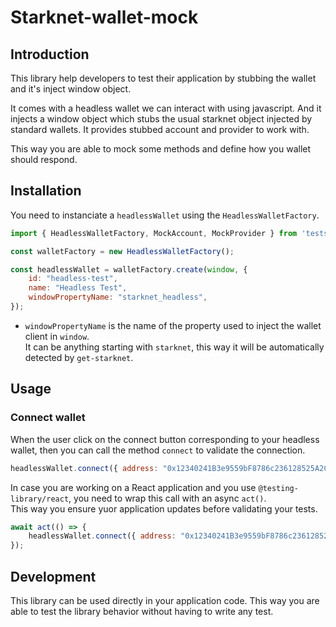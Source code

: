 # Starknet-wallet-mock

## Introduction

This library help developers to test their application by stubbing the wallet and it's inject window object.

It comes with a headless wallet we can interact with using javascript.
And it injects a window object which stubs the usual starknet object injected by standard wallets.
It provides stubbed account and provider to work with.

This way you are able to mock some methods and define how you wallet should respond.

## Installation

You need to instanciate a `headlessWallet` using the `HeadlessWalletFactory`.  

```javascript
import { HeadlessWalletFactory, MockAccount, MockProvider } from 'tests/lib/starknet_headless';

const walletFactory = new HeadlessWalletFactory();

const headlessWallet = walletFactory.create(window, {
    id: "headless-test",
    name: "Headless Test",
    windowPropertyName: "starknet_headless",
});
```

- `windowPropertyName` is the name of the property used to inject the wallet client in `window`.  
It can be anything starting with `starknet`, this way it will be automatically detected by `get-starknet`.

## Usage


### Connect wallet


When the user click on the connect button corresponding to your headless wallet, then you can call the method `connect` to validate the connection.

```javascript
headlessWallet.connect({ address: "0x12340241B3e9559bF8786c236128525A2CC36a2c04F0115Ff902c63Df712cdef" });
```

In case you are working on a React application and you use `@testing-library/react`, you need to wrap this call with an async `act()`.  
This way you ensure yuor application updates before validating your tests.

```javascript
await act(() => {
    headlessWallet.connect({ address: "0x12340241B3e9559bF8786c236128525A2CC36a2c04F0115Ff902c63Df712cdef" });
});
```

## Development

This library can be used directly in your application code. 
This way you are able to test the library behavior without having to write any test.
